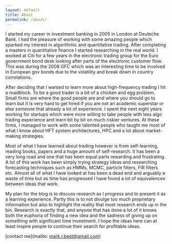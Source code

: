 ```yaml
---
layout: default
title: About
permalink: /about/
---
```

I started my career in investment banking in 2005 in London at Deutsche Bank. I had the pleasure of working with some amazing people which sparked my interest in algorithmic and quantitative trading. After completing a masters in quantitative finance I started researching in the real world. I worked at Citi for a few years in the electronic trading group for the Euro government bond desk looking after parts of the electronic customer flow. This was during the 2008 GFC which was an interesting time to be involved in European gov bonds due to the volatility and break down in country correlations.

After deciding that I wanted to learn more about high-frequency trading I hit a roadblock. To be a good trader is a bit of a chicken and egg problem. Small firms are where the good people are and where you should go to learn but it is very hard to get hired if you are not an academic superstar or else someone that already a lot of experience. I spent the next eight years working for startups which were more willing to take people with less algo trading experience and learn bit by bit on much riskier ventures. At these firms, I managed to work with some talented people who taught me most of what I know about HFT system architectures, HPC and a lot about market-making strategies.

Most of what I have learned about trading however is from self-learning, reading books, papers and a huge amount of self-research. It has been a very long road and one that has been equal parts rewarding and frustrating. A lot of this work has been simply trying strategy ideas and researching forecasting techniques such as HMMs, MCMC, particle filters, FIR filters etc.
Almost all of what I have looked at has been a dead end and arguably a waste of time but as time has progressed I have found a lot of equivalences between ideas that work.

My plan for the blog is to discuss research as I progress and to present it as a learning experience. Partly this is to not divulge too much proprietary information but also to highlight the reality that most research ends up in the bin.
Research is exactly that, and anyone that has done a lot of it knows both the euphoria of finding a new idea and the sadness of giving up on something with significant time investment.
I hope the ideas here can at least inspire people to continue their search for profitable ideas.


[contact me](mailto: mark.r.best@gmail.com)
